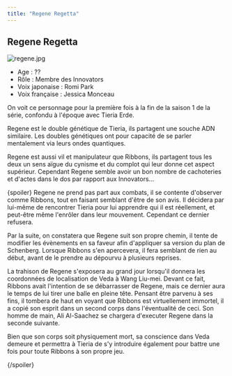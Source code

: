 ```yaml
---
title: "Regene Regetta"
---
```


Regene Regetta
--------------

![regene.jpg](/images/stories/saga/gundam00/persos/s2/regene.jpg "regene.jpg")
- Age : ??  
- Rôle : Membre des Innovators  
- Voix japonaise : Romi Park  
- Voix française : Jessica Monceau


On voit ce personnage pour la première fois à la fin de la saison 1 de la série, confondu à l'époque avec Tieria Erde.


Regene est le double génétique de Tieria, ils partagent une souche ADN similaire. Les doubles génétiques ont pour capacité de se parler mentalement via leurs ondes quantiques.


Regene est aussi vil et manipulateur que Ribbons, ils partagent tous les deux un sens aïgue du cynisme et du complot qui leur donne cet aspect supérieur. Cependant Regene semble avoir un bon nombre de cachoteries et d'actes dans le dos par rapport aux Innovators...


{spoiler}
Regene ne prend pas part aux combats, il se contente d'observer comme Ribbons, tout en faisant semblant d'être de son avis. Il décidera par lui-même de rencontrer Tieria pour lui apprendre qui il est réellement, et peut-être même l'enrôler dans leur mouvement. Cependant ce dernier refusera.


Par la suite, on constatera que Regene suit son propre chemin, il tente de modifier les évènements en sa faveur afin d'appliquer sa version du plan de Schenberg. Lorsque Ribbons s'en apercevera, il fera semblant de rien au début, avant de le prendre au dépourvu à plusieurs reprises.


La trahison de Regene s'exposera au grand jour lorsqu'il donnera les coordonnées de localisation de Veda à Wang Liu-mei. Devant ce fait, Ribbons avait l'intention de se débarrasser de Regene, mais ce dernier aura le temps de lui tirer une balle en pleine tête. Pensant être parvenu à ses fins, il tombera de haut en voyant que Ribbons est virtuellement immortel, il a copié son esprit dans un second corps dans l'éventualité de ceci. Son homme de main, Ali Al-Saachez se chargera d'executer Regene dans la seconde suivante.


Bien que son corps soit physiquement mort, sa conscience dans Veda demeure et permettra à Tieria de s'y introduire également pour battre une fois pour toute Ribbons à son propre jeu.


{/spoiler}